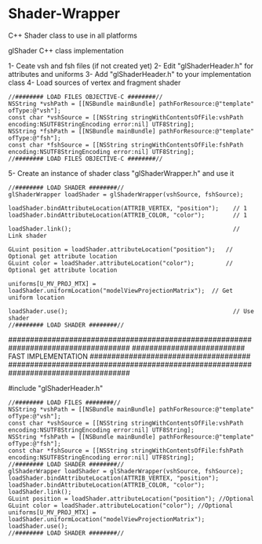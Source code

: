 Shader-Wrapper
==============

C++ Shader class to use in all platforms


glShader C++ class implementation

1- Ceate vsh and fsh files (if not created yet)
2- Edit "glShaderHeader.h" for attributes and uniforms
3- Add "glShaderHeader.h" to your implementation class
4- Load sources of vertex and fragment shader

    //######## LOAD FILES OBJECTIVE-C ########//
	NSString *vshPath = [[NSBundle mainBundle] pathForResource:@"template" ofType:@"vsh"];
	const char *vshSource = [[NSString stringWithContentsOfFile:vshPath encoding:NSUTF8StringEncoding error:nil] UTF8String];
	NSString *fshPath = [[NSBundle mainBundle] pathForResource:@"template" ofType:@"fsh"];
	const char *fshSource = [[NSString stringWithContentsOfFile:fshPath encoding:NSUTF8StringEncoding error:nil] UTF8String];
    //######## LOAD FILES OBJECTIVE-C ########//

5- Create an instance of shader class "glShaderWrapper.h" and use it

    //######## LOAD SHADER ########//
    glShaderWrapper loadShader = glShaderWrapper(vshSource, fshSource);
    
    loadShader.bindAttributeLocation(ATTRIB_VERTEX, "position");    // 1
    loadShader.bindAttributeLocation(ATTRIB_COLOR, "color");        // 1
    
    loadShader.link();                                              // Link shader

    GLuint position = loadShader.attributeLocation("position");   // Optional get attribute location
    GLuint color = loadShader.attributeLocation("color");         // Optional get attribute location

    uniforms[U_MV_PROJ_MTX] = loadShader.uniformLocation("modelViewProjectionMatrix");  // Get uniform location
    
    loadShader.use();                                               // Use shader
    //######## LOAD SHADER ########//
    
    

####################################################################################
########################## FAST IMPLEMENTATION #####################################
####################################################################################

#include "glShaderHeader.h"

    //######## LOAD FILES ########//
	NSString *vshPath = [[NSBundle mainBundle] pathForResource:@"template" ofType:@"vsh"];
	const char *vshSource = [[NSString stringWithContentsOfFile:vshPath encoding:NSUTF8StringEncoding error:nil] UTF8String];
	NSString *fshPath = [[NSBundle mainBundle] pathForResource:@"template" ofType:@"fsh"];
	const char *fshSource = [[NSString stringWithContentsOfFile:fshPath encoding:NSUTF8StringEncoding error:nil] UTF8String];
    //######## LOAD SHADER ########//
    glShaderWrapper loadShader = glShaderWrapper(vshSource, fshSource);
    loadShader.bindAttributeLocation(ATTRIB_VERTEX, "position");
    loadShader.bindAttributeLocation(ATTRIB_COLOR, "color");
    loadShader.link();
    GLuint position = loadShader.attributeLocation("position"); //Optional
    GLuint color = loadShader.attributeLocation("color"); //Optional
    uniforms[U_MV_PROJ_MTX] = loadShader.uniformLocation("modelViewProjectionMatrix");
    loadShader.use();
    //######## LOAD SHADER ########//
